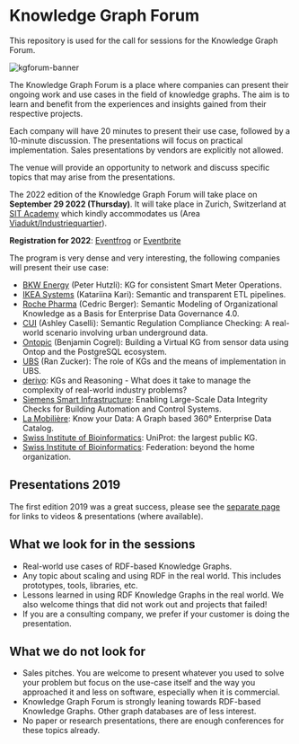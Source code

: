 # Knowledge Graph Forum

This repository is used for the call for sessions for the Knowledge Graph Forum. 

![kgforum-banner](https://user-images.githubusercontent.com/583021/189692188-f21d21fb-1e89-4370-a9e2-ee22f58db77e.jpg)

The Knowledge Graph Forum is a place where companies can present their ongoing work and use cases in the field of knowledge graphs. The aim is to learn and benefit from the experiences and insights gained from their respective projects.

Each company will have 20 minutes to present their use case, followed by a 10-minute discussion. The presentations will focus on practical implementation. Sales presentations by vendors are explicitly not allowed.

The venue will provide an opportunity to network and discuss specific topics that may arise from the presentations.

The 2022 edition of the Knowledge Graph Forum will take place on **September 29 2022 (Thursday)**. It will take place in Zurich, Switzerland at [SIT Academy](https://sit.academy/) which kindly accommodates us (Area [Viadukt/Industriequartier](https://goo.gl/maps/jNkep5FNytVGFMRF7)).

**Registration for 2022**: [Eventfrog](https://eventfrog.ch/de/p/wissenschaft-und-technik/knowledge-graph-forum-2022-en-6972880506569257209.html) or [Eventbrite](https://www.eventbrite.fr/e/knowledge-graph-forum-2022-en-tickets-415903587827)

The program is very dense and very interesting, the following companies will present their use case:

* [BKW Energy](https://github.com/zazuko/knowledge-graph-forum/issues/20) (Peter Hutzli): KG for consistent Smart Meter Operations.
* [IKEA Systems](https://github.com/zazuko/knowledge-graph-forum/issues/19) (Katariina Kari): Semantic and transparent ETL pipelines.
* [Roche Pharma](https://github.com/zazuko/knowledge-graph-forum/issues/18) (Cedric Berger): Semantic Modeling of Organizational Knowledge as a Basis for Enterprise Data Governance 4.0.
* [CUI](https://github.com/zazuko/knowledge-graph-forum/issues/17) (Ashley Caselli): Semantic Regulation Compliance Checking: A real-world scenario involving urban underground data.
* [Ontopic](https://github.com/zazuko/knowledge-graph-forum/issues/16) (Benjamin Cogrel): Building a Virtual KG from sensor data using Ontop and the PostgreSQL ecosystem.
* [UBS](https://github.com/zazuko/knowledge-graph-forum/issues/15) (Ran Zucker): The role of KGs and the means of implementation in UBS.
* [derivo](https://github.com/zazuko/knowledge-graph-forum/issues/14): KGs and Reasoning - What does it take to manage the complexity of real-world industry problems?
* [Siemens Smart Infrastructure](https://github.com/zazuko/knowledge-graph-forum/issues/13): Enabling Large-Scale Data Integrity Checks for Building Automation and Control Systems.
* [La Mobilière](https://github.com/zazuko/knowledge-graph-forum/issues/12): Know your Data: A Graph based 360° Enterprise  Data Catalog.
* [Swiss Institute of Bioinformatics](https://github.com/zazuko/knowledge-graph-forum/issues/10): UniProt: the largest public KG.
* [Swiss Institute of Bioinformatics](https://github.com/zazuko/knowledge-graph-forum/issues/11): Federation: beyond the home organization.

## Presentations 2019

The first edition 2019 was a great success, please see the [separate page](2019/README.md) for links to videos & presentations (where available).

## What we look for in the sessions

* Real-world use cases of RDF-based Knowledge Graphs.
* Any topic about scaling and using RDF in the real world. This includes prototypes, tools, libraries, etc.
* Lessons learned in using RDF Knowledge Graphs in the real world. We also welcome things that did not work out and projects that failed!
* If you are a consulting company, we prefer if your customer is doing the presentation.

## What we do not look for

* Sales pitches. You are welcome to present whatever you used to solve your problem but focus on the use-case itself and the way you approached it and less on software, especially when it is commercial.
* Knowledge Graph Forum is strongly leaning towards RDF-based Knowledge Graphs. Other graph databases are of less interest.
* No paper or research presentations, there are enough conferences for these topics already.
